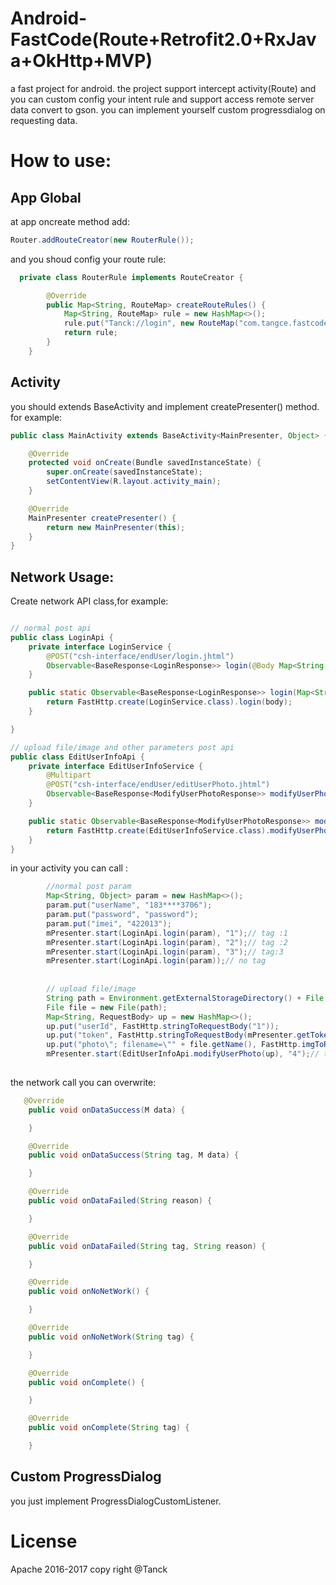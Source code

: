 # Android-FastCode(Route+Retrofit2.0+RxJava+OkHttp+MVP)
a fast project for android. the project support intercept activity(Route) and you can custom config your intent rule and support access remote server data convert to gson. you can implement yourself custom progressdialog on requesting data.

# How to use:
## App Global
at app oncreate method add:
```java
Router.addRouteCreator(new RouterRule());
```
and you shoud config your route rule:
```java
  private class RouterRule implements RouteCreator {

        @Override
        public Map<String, RouteMap> createRouteRules() {
            Map<String, RouteMap> rule = new HashMap<>();
            rule.put("Tanck://login", new RouteMap("com.tangce.fastcode.LoginActivity"));
            return rule;
        }
    }
```

## Activity
you should extends BaseActivity and implement createPresenter() method. for example:
```java
public class MainActivity extends BaseActivity<MainPresenter, Object> {

    @Override
    protected void onCreate(Bundle savedInstanceState) {
        super.onCreate(savedInstanceState);
        setContentView(R.layout.activity_main);
    }

    @Override
    MainPresenter createPresenter() {
        return new MainPresenter(this);
    }
}
```

## Network Usage:
Create network API class,for example:
```java

// normal post api
public class LoginApi {
    private interface LoginService {
        @POST("csh-interface/endUser/login.jhtml")
        Observable<BaseResponse<LoginResponse>> login(@Body Map<String, Object> body);
    }

    public static Observable<BaseResponse<LoginResponse>> login(Map<String, Object> body) {
        return FastHttp.create(LoginService.class).login(body);
    }

}

// upload file/image and other parameters post api
public class EditUserInfoApi {
    private interface EditUserInfoService {
        @Multipart
        @POST("csh-interface/endUser/editUserPhoto.jhtml")
        Observable<BaseResponse<ModifyUserPhotoResponse>> modifyUserPhoto(@PartMap Map<String, RequestBody> params);
    }

    public static Observable<BaseResponse<ModifyUserPhotoResponse>> modifyUserPhoto(Map<String, RequestBody> params) {
        return FastHttp.create(EditUserInfoService.class).modifyUserPhoto(params);
    }
}
```

in your activity you can call :
```java
        //normal post param
        Map<String, Object> param = new HashMap<>();
        param.put("userName", "183****3706");
        param.put("password", "password");
        param.put("imei", "422013");
        mPresenter.start(LoginApi.login(param), "1");// tag :1
        mPresenter.start(LoginApi.login(param), "2");// tag :2
        mPresenter.start(LoginApi.login(param), "3");// tag:3
        mPresenter.start(LoginApi.login(param));// no tag
        
        
        // upload file/image
        String path = Environment.getExternalStorageDirectory() + File.separator + "Android" + File.separator + "print.png";
        File file = new File(path);
        Map<String, RequestBody> up = new HashMap<>();
        up.put("userId", FastHttp.stringToRequestBody("1"));
        up.put("token", FastHttp.stringToRequestBody(mPresenter.getToken()));
        up.put("photo\"; filename=\"" + file.getName(), FastHttp.imgToRequestBody(file)); // support String path or File object.
        mPresenter.start(EditUserInfoApi.modifyUserPhoto(up), "4");// tag :4
        
```
the network call you can overwrite:
```java 
   @Override
    public void onDataSuccess(M data) {

    }

    @Override
    public void onDataSuccess(String tag, M data) {

    }

    @Override
    public void onDataFailed(String reason) {

    }

    @Override
    public void onDataFailed(String tag, String reason) {

    }

    @Override
    public void onNoNetWork() {

    }

    @Override
    public void onNoNetWork(String tag) {

    }

    @Override
    public void onComplete() {

    }

    @Override
    public void onComplete(String tag) {

    }
```

## Custom ProgressDialog
you just implement ProgressDialogCustomListener.

# License
Apache 2016-2017 copy right @Tanck 

